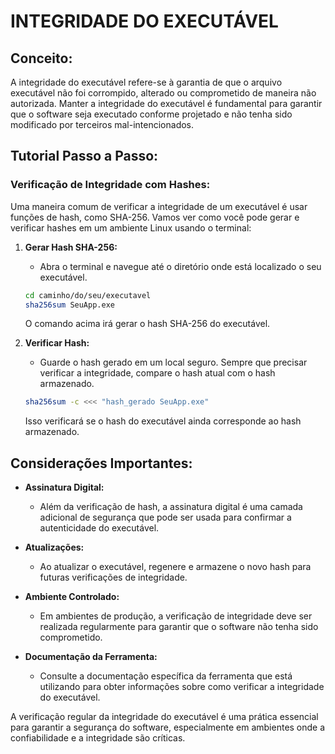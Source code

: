 # INTEGRIDADE DO EXECUTÁVEL
## Conceito:
A integridade do executável refere-se à garantia de que o arquivo executável não foi corrompido, alterado ou comprometido de maneira não autorizada. Manter a integridade do executável é fundamental para garantir que o software seja executado conforme projetado e não tenha sido modificado por terceiros mal-intencionados.

## Tutorial Passo a Passo:
### Verificação de Integridade com Hashes:
Uma maneira comum de verificar a integridade de um executável é usar funções de hash, como SHA-256. Vamos ver como você pode gerar e verificar hashes em um ambiente Linux usando o terminal:

1. **Gerar Hash SHA-256:**
   - Abra o terminal e navegue até o diretório onde está localizado o seu executável.

   ```bash
   cd caminho/do/seu/executavel
   sha256sum SeuApp.exe
   ```

   O comando acima irá gerar o hash SHA-256 do executável.

2. **Verificar Hash:**
   - Guarde o hash gerado em um local seguro. Sempre que precisar verificar a integridade, compare o hash atual com o hash armazenado.

   ```bash
   sha256sum -c <<< "hash_gerado SeuApp.exe"
   ```

   Isso verificará se o hash do executável ainda corresponde ao hash armazenado.

## Considerações Importantes:
- **Assinatura Digital:**
  - Além da verificação de hash, a assinatura digital é uma camada adicional de segurança que pode ser usada para confirmar a autenticidade do executável.

- **Atualizações:**
  - Ao atualizar o executável, regenere e armazene o novo hash para futuras verificações de integridade.

- **Ambiente Controlado:**
  - Em ambientes de produção, a verificação de integridade deve ser realizada regularmente para garantir que o software não tenha sido comprometido.

- **Documentação da Ferramenta:**
  - Consulte a documentação específica da ferramenta que está utilizando para obter informações sobre como verificar a integridade do executável.

A verificação regular da integridade do executável é uma prática essencial para garantir a segurança do software, especialmente em ambientes onde a confiabilidade e a integridade são críticas.